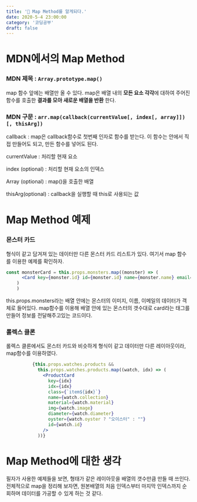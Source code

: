 ```yaml
---
title: '🚀 Map Method를 알게되다.'
date: 2020-5-4 23:00:00
category: '코딩공부'
draft: false
---
```


 



# MDN에서의 Map Method

### MDN 제목 : `Array.prototype.map()`

map 함수 앞에는 배열만 올 수 있다. map은 배열 내의 **모든 요소 각각**에 대하여 주어진 함수를 호출한 **결과를 모아 새로운 배열을 반환** 한다.



### MDN 구문 : `arr.map(callback(currentValue[, index[, array]])[, thisArg])`

callback : map은 callback함수로 첫번째 인자로 함수를 받는다. 이 함수는 안에서 직접 만들어도 되고, 만든 함수를 넣어도 된다.

currentValue : 처리할 현재 요소

index (optional) : 처리할 현재 요소의 인덱스

Array (optional) : map()을 호출한 배열

thisArg(optional) : callback을 실행할 때 this로 사용되는 값



# Map Method 예제

### 몬스터 카드

형식이 같고 담겨져 있는 데이터만 다른 몬스터 카드 리스트가 있다. 여기서 map 함수를 이용한 예제를 확인하자.

```jsx
const monsterCard = this.props.monsters.map((monster) => (
      <Card key={monster.id} id={monster.id} name={monster.name} email={monster.email} />
    )
    )
```

this.props.monsters라는 배열 안에는 몬스터의 이미지, 이름, 이메일의 데이터가 객체로 들어있다. map함수를 이용해 배열 안에 있는 몬스터의 갯수대로 card라는 태그를 만들어 정보를 전달해주고있는 코드이다.



### 롤렉스 클론

롤렉스 클론에서도 몬스터 카드와 비슷하게 형식이 같고 데이터만 다른 레이아웃이라, map함수를 이용하였다.

```jsx
          {this.props.watches.products &&
            this.props.watches.products.map((watch, idx) => (
              <ProductCard
                key={idx}
                idx={idx}
                class={`item${idx}`}
                name={watch.collection}
                material={watch.material}
                img={watch.image}
                diameter={watch.diameter}
                oyster={watch.oyster ? "오이스터" : ""}
                id={watch.id}
              />
            ))}
```



# Map Method에 대한 생각

필자가 사용한 예제들을 보면, 형태가 같은 레이아웃을 배열의 갯수만큼 만들 때 쓰인다. 전체적으로 map을 정리해 보자면, 원본배열의 처음 인덱스부터 마지막 인덱스까지 순회하며 데이터를 가공할 수 있게 하는 것 같다.

